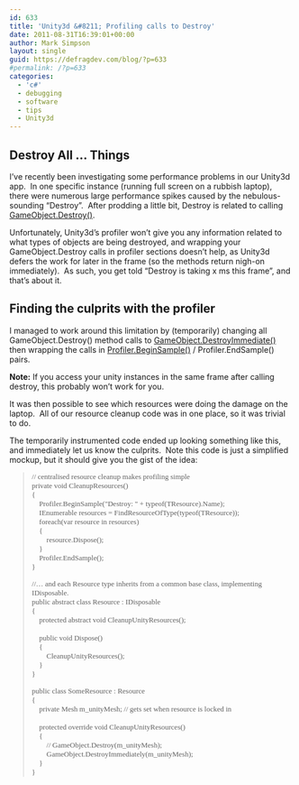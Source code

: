```yaml
---
id: 633
title: 'Unity3d &#8211; Profiling calls to Destroy'
date: 2011-08-31T16:39:01+00:00
author: Mark Simpson
layout: single
guid: https://defragdev.com/blog/?p=633
#permalink: /?p=633
categories:
  - 'c#'
  - debugging
  - software
  - tips
  - Unity3d
---
```

## Destroy All … Things

I’ve recently been investigating some performance problems in our Unity3d app.&#160; In one specific instance (running full screen on a rubbish laptop), there were numerous large performance spikes caused by the nebulous-sounding “Destroy”.&#160; After prodding a little bit, Destroy is related to calling [GameObject.Destroy()](http://unity3d.com/support/documentation/ScriptReference/Object.Destroy.html).

Unfortunately, Unity3d’s profiler won’t give you any information related to what types of objects are being destroyed, and wrapping your GameObject.Destroy calls in profiler sections doesn’t help, as Unity3d defers the work for later in the frame (so the methods return nigh-on immediately).&#160; As such, you get told “Destroy is taking x ms this frame”, and that’s about it.

## Finding the culprits with the profiler

I managed to work around this limitation by (temporarily) changing all GameObject.Destroy() method calls to [GameObject.DestroyImmediate()](http://unity3d.com/support/documentation/ScriptReference/Object.DestroyImmediate.html) then wrapping the calls in [Profiler.BeginSample()](http://unity3d.com/support/documentation/ScriptReference/Profiler.BeginSample.html) / Profiler.EndSample() pairs.

**Note:** If you access your unity instances in the same frame after calling destroy, this probably won’t work for you.

It was then possible to see which resources were doing the damage on the laptop.&#160; All of our resource cleanup code was in one place, so it was trivial to do.

The temporarily instrumented code ended up looking something like this, and immediately let us know the culprits.&#160; Note this code is just a simplified mockup, but it should give you the gist of the idea:

> <font size="2" face="Consolas">// centralised resource cleanup makes profiling simple <br />private void CleanupResources<TResource>() <br />{ <br />&#160;&#160;&#160; Profiler.BeginSample("Destroy: " + typeof(TResource).Name); <br />&#160;&#160;&#160; IEnumerable<TResource> resources = FindResourceOfType(typeof(TResource)); <br />&#160;&#160;&#160; foreach(var resource in resources) <br />&#160;&#160;&#160; { <br />&#160;&#160;&#160;&#160;&#160;&#160;&#160; resource.Dispose(); <br />&#160;&#160;&#160; } <br />&#160;&#160;&#160; Profiler.EndSample();&#160;&#160;&#160; <br />}</font>
> 
> <font size="2" face="Consolas">//&#8230; and each Resource type inherits from a common base class, implementing IDisposable. <br />public abstract class Resource : IDisposable <br />{ <br />&#160;&#160;&#160; protected abstract void CleanupUnityResources(); <br />&#160;&#160;&#160; <br />&#160;&#160;&#160; public void Dispose() <br />&#160;&#160;&#160; { <br />&#160;&#160;&#160;&#160;&#160;&#160;&#160; CleanupUnityResources(); <br />&#160;&#160;&#160; } <br />}</font>
> 
> <font size="2" face="Consolas">public class SomeResource : Resource <br />{ <br />&#160;&#160;&#160; private Mesh m_unityMesh; // gets set when resource is locked in <br />&#160;&#160;&#160; <br />&#160;&#160;&#160; protected override void CleanupUnityResources() <br />&#160;&#160;&#160; { <br />&#160;&#160;&#160;&#160;&#160;&#160;&#160; // GameObject.Destroy(m_unityMesh); <br />&#160;&#160;&#160;&#160;&#160;&#160;&#160; GameObject.DestroyImmediately(m_unityMesh); <br />&#160;&#160;&#160; } <br />}</font>
> 
> <span style="font-family: consolas"></span>